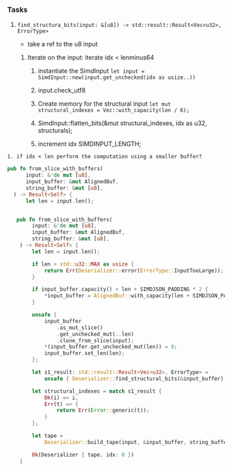 ### Tasks

  1. `find_structura_bits(input: &[u8]) -> std::result::Result<Vec<u32>, ErrorType>`
     * take a ref to the u8 input

     1. Iterate on the input: iterate idx < lenminus64

         1. instantiate the SimdInput
         `let input = SimdInput::new(input.get_unchecked(idx as usize..))`

         1. input.check_utf8

         1. Create memory for the structural input
         `let mut structural_indexes = Vec::with_capacity(len / 6);`

         1. SimdInput::flatten_bits(&mut structural_indexes, idx as u32, structurals);

         1. increment idx SIMDINPUT_LENGTH;

    1. if idx < len perform the computation using a smaller buffer?

  ```rust
  pub fn from_slice_with_buffers(
        input: &'de mut [u8],
        input_buffer: &mut AlignedBuf,
        string_buffer: &mut [u8],
    ) -> Result<Self> {
        let len = input.len();
  ```



```rust

   pub fn from_slice_with_buffers(
        input: &'de mut [u8],
        input_buffer: &mut AlignedBuf,
        string_buffer: &mut [u8],
    ) -> Result<Self> {
        let len = input.len();

        if len > std::u32::MAX as usize {
            return Err(Deserializer::error(ErrorType::InputTooLarge));
        }

        if input_buffer.capacity() < len + SIMDJSON_PADDING * 2 {
            *input_buffer = AlignedBuf::with_capacity(len + SIMDJSON_PADDING * 2);
        }

        unsafe {
            input_buffer
                .as_mut_slice()
                .get_unchecked_mut(..len)
                .clone_from_slice(input);
            *(input_buffer.get_unchecked_mut(len)) = 0;
            input_buffer.set_len(len);
        };

        let s1_result: std::result::Result<Vec<u32>, ErrorType> =
            unsafe { Deserializer::find_structural_bits(&input_buffer) };

        let structural_indexes = match s1_result {
            Ok(i) => i,
            Err(t) => {
                return Err(Error::generic(t));
            }
        };

        let tape =
            Deserializer::build_tape(input, &input_buffer, string_buffer, &structural_indexes)?;

        Ok(Deserializer { tape, idx: 0 })
    }

```
